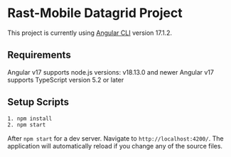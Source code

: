 # Rast-Mobile Datagrid Project
This project is currently using [Angular CLI](https://github.com/angular/angular-cli) version 17.1.2.

## Requirements
Angular v17 supports node.js versions: v18.13.0 and newer 
Angular v17 supports TypeScript version 5.2 or later

## Setup Scripts
```bash
1. npm install 
2. npm start
```

After `npm start` for a dev server. Navigate to `http://localhost:4200/`. The application will automatically reload if you change any of the source files.